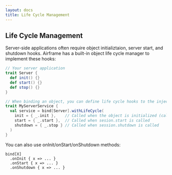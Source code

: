 ```yaml
---
layout: docs
title: Life Cycle Management
---
```


## Life Cycle Management

Server-side applications often require object initializtaion, server start, and shutdown hooks.
Airframe has a built-in object life cycle manager to implement these hooks:

```scala
// Your server application
trait Server {
  def init() {}
  def start() {}
  def stop() {}
}

// When binding an object, you can define life cycle hooks to the injected object:
trait MyServerService {
  val service = bind[Server].withLifeCycle(
    init = { _.init },    // Called when the object is initialized (called only once for singleton)
    start = { _.start },  // Called when sesion.start is called
    shutdown = { _.stop } // Called when session.shutdown is called
  )
}
```

You can also use onInit/onStart/onShutdown methods:
```
bind[X]
  .onInit { x => ... }
  .onStart { x => ... }
  .onShutdown { x => ... }
```